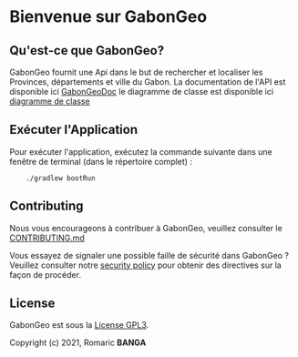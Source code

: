 
# Bienvenue sur GabonGeo

## Qu'est-ce que GabonGeo?

GabonGeo fournit une Api dans le but de rechercher et localiser les Provinces, départements et ville du Gabon.
La documentation de l'API est disponible ici [GabonGeoDoc](https://gabongeo.herokuapp.com/swagger-ui.html)
le diagramme de classe est disponible ici [diagramme de classe](https://github.com/bangaromaric/api-geo/blob/main/doc/diagrammes/diagramme_de_classes.png)

## Exécuter l'Application

Pour exécuter l'application, exécutez la commande suivante dans une fenêtre de terminal (dans le répertoire complet) :

        ./gradlew bootRun

## Contributing

Nous vous encourageons à contribuer à GabonGeo, veuillez consulter le [CONTRIBUTING.md](https://github.com/bangaromaric/api-geo/blob/main/CONTRIBUTING.md)

Vous essayez de signaler une possible faille de sécurité dans GabonGeo ? Veuillez consulter notre [security policy](https://github.com/bangaromaric/api-geo/blob/SECURITY.md) pour obtenir des directives sur la façon de procéder.
## License

GabonGeo est sous la [License GPL3](https://opensource.org/licenses/GPL-3.0).

Copyright (c) 2021, Romaric **BANGA**